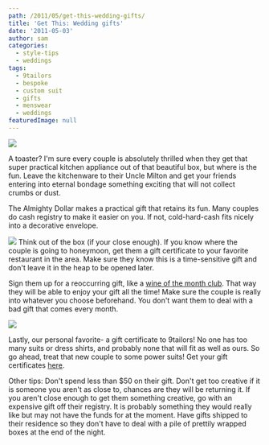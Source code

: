 ```yaml
---
path: /2011/05/get-this-wedding-gifts/
title: 'Get This: Wedding gifts'
date: '2011-05-03'
author: sam
categories:
  - style-tips
  - weddings
tags:
  - 9tailors
  - bespoke
  - custom suit
  - gifts
  - menswear
  - weddings
featuredImage: null
---
```

[![](http://1.bp.blogspot.com/-IBdzcEI2cVo/TcFlIgb7fxI/AAAAAAAAATQ/fvcJnXYGEk4/s400/early-wedding-gifts-800x800.jpg)](http://1.bp.blogspot.com/-IBdzcEI2cVo/TcFlIgb7fxI/AAAAAAAAATQ/fvcJnXYGEk4/s1600/early-wedding-gifts-800x800.jpg)

A toaster? I'm sure every couple is absolutely thrilled when they get that super practical kitchen appliance out of that beautiful box, but where is the fun. Leave the kitchenware to their Uncle Milton and get your friends entering into eternal bondage something exciting that will not collect crumbs or dust.

The Almighty Dollar makes a practical gift that retains its fun. Many couples do cash registry to make it easier on you. If not, cold-hard-cash fits nicely into a decorative envelope.

[![](http://1.bp.blogspot.com/-xjwEbhLCbzs/TcFiFSOcozI/AAAAAAAAATA/lS0NvKsccgA/s320/images.jpg)](http://1.bp.blogspot.com/-xjwEbhLCbzs/TcFiFSOcozI/AAAAAAAAATA/lS0NvKsccgA/s1600/images.jpg)
Think out of the box (if your close enough). If you know where the couple is going to honeymoon, get them a gift certificate to your favorite restaurant in the area. Make sure they know this is a time-sensitive gift and don't leave it in the heap to be opened later.

Sign them up for a reoccurring gift, like a [wine of the month club](http://www.wineofthemonthclub.com/). That way they will be able to enjoy your gift all the time! Make sure the couple is really into whatever you choose beforehand. You don't want them to deal with a bad gift that comes every month.

[![](http://2.bp.blogspot.com/--MqBY3XC8aI/TcFkR2cb9OI/AAAAAAAAATI/f5AuycEthGo/s320/images-2.jpg)](http://2.bp.blogspot.com/--MqBY3XC8aI/TcFkR2cb9OI/AAAAAAAAATI/f5AuycEthGo/s1600/images-2.jpg)

Lastly, our personal favorite- a gift certificate to 9tailors! No one has too many suits or dress shirts, and probably none that will fit as well as ours. So go ahead, treat that new couple to some power suits! Get your gift certificates [here](http://9tailors.com/gifts/purchase).

Other tips:
Don't spend less than $50 on their gift.
Don't get too creative if it is someone you aren't as close to, chances are they will be returning it. If you aren't close enough to get them something creative, go with an expensive gift off their registry. It is probably something they would really like but may not have the funds for at the moment.
Have gifts shipped to their residence so they don't have to deal with a pile of prettily wrapped boxes at the end of the night.